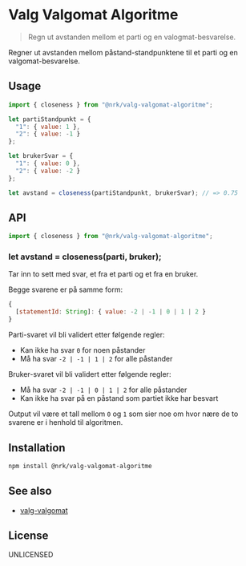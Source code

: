 # Valg Valgomat Algoritme

> Regn ut avstanden mellom et parti og en valogmat-besvarelse.

Regner ut avstanden mellom påstand-standpunktene til et parti og en valgomat-besvarelse.

## Usage

```js
import { closeness } from "@nrk/valg-valgomat-algoritme";

let partiStandpunkt = {
  "1": { value: 1 },
  "2": { value: -1 }
};

let brukerSvar = {
  "1": { value: 0 },
  "2": { value: -2 }
};

let avstand = closeness(partiStandpunkt, brukerSvar); // => 0.75
```

## API

```js
import { closeness } from "@nrk/valg-valgomat-algoritme";
```

### let avstand = closeness(parti, bruker);

Tar inn to sett med svar, et fra et parti og et fra en bruker.

Begge svarene er på samme form:
```js
{
  [statementId: String]: { value: -2 | -1 | 0 | 1 | 2 }
}
```

Parti-svaret vil bli validert etter følgende regler:
- Kan ikke ha svar `0` for noen påstander
- Må ha svar `-2 | -1 | 1 | 2` for alle påstander

Bruker-svaret vil bli validert etter følgende regler:
- Må ha svar `-2 | -1 | 0 | 1 | 2` for alle påstander
- Kan ikke ha svar på en påstand som partiet ikke har besvart

Output vil være et tall mellom `0` og `1` som sier noe om hvor nære de to svarene er i henhold til algoritmen.

## Installation

```sh
npm install @nrk/valg-valgomat-algoritme
```

## See also

- [valg-valgomat](https://github.com/nrkno/valg-valgomat)

## License

UNLICENSED
